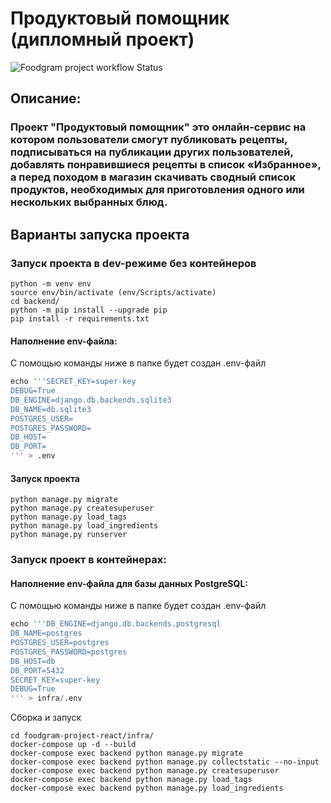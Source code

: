 # Продуктовый помощник (дипломный проект)
![Foodgram project workflow Status](https://github.com/rezi100r/foodgram-project-react/actions/workflows/foodgram_workflow.yml/badge.svg?branch=main&event=push)
## Описание:

### Проект "**Продуктовый помощник**" это онлайн-сервис на котором пользователи смогут публиковать рецепты, подписываться на публикации других пользователей, добавлять понравившиеся рецепты в список «Избранное», а перед походом в магазин скачивать сводный список продуктов, необходимых для приготовления одного или нескольких выбранных блюд.

## Варианты запуска проекта

### Запуск проекта в dev-режиме без контейнеров
```
python -m venv env
source env/bin/activate (env/Scripts/activate)
cd backend/
python -m pip install --upgrade pip
pip install -r requirements.txt
```
#### Наполнение env-файла:

С помощью команды ниже в папке будет создан .env-файл

```py
echo '''SECRET_KEY=super-key
DEBUG=True
DB_ENGINE=django.db.backends.sqlite3
DB_NAME=db.sqlite3
POSTGRES_USER=
POSTGRES_PASSWORD=
DB_HOST=
DB_PORT=
''' > .env
```

#### Запуск проекта

```
python manage.py migrate
python manage.py createsuperuser
python manage.py load_tags
python manage.py load_ingredients
python manage.py runserver
```

### Запуск проект в контейнерах:

#### Наполнение env-файла для базы данных PostgreSQL:

С помощью команды ниже в папке будет создан .env-файл

```py
echo '''DB_ENGINE=django.db.backends.postgresql
DB_NAME=postgres
POSTGRES_USER=postgres
POSTGRES_PASSWORD=postgres
DB_HOST=db 
DB_PORT=5432
SECRET_KEY=super-key
DEBUG=True
''' > infra/.env
```
Сборка и запуск
```
cd foodgram-project-react/infra/
docker-compose up -d --build
docker-compose exec backend python manage.py migrate
docker-compose exec backend python manage.py collectstatic --no-input
docker-compose exec backend python manage.py createsuperuser
docker-compose exec backend python manage.py load_tags
docker-compose exec backend python manage.py load_ingredients
```